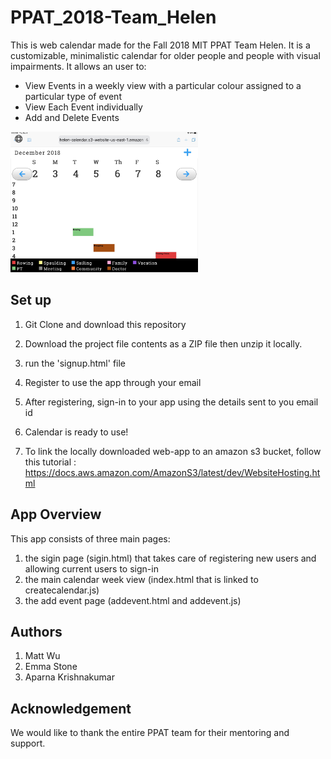 # PPAT_2018-Team_Helen

This is web calendar made for the Fall 2018 MIT PPAT Team Helen. It is a customizable, minimalistic calendar for older people and people with visual impairments. It allows an user to:
* View Events in a weekly view with a particular colour assigned to a particular type of event
* View Each Event individually 
* Add and Delete Events

<img src="./helen.JPG" width="300">

## Set up
1. Git Clone and download this repository
2. Download the project file contents as a ZIP file then unzip it locally.
3. run the 'signup.html' file 
4. Register to use the app through your email
5. After registering, sign-in to your app using the details sent to you email id
6. Calendar is ready to use!

7. To link the locally downloaded web-app to an amazon s3 bucket, follow this tutorial : https://docs.aws.amazon.com/AmazonS3/latest/dev/WebsiteHosting.html

## App Overview
This app consists of three main pages: 
1. the sigin page (sigin.html) that takes care of registering new users and allowing current users to sign-in
2. the main calendar week view (index.html that is linked to createcalendar.js)
3. the add event page (addevent.html and addevent.js)

## Authors
1. Matt Wu
2. Emma Stone
3. Aparna Krishnakumar

## Acknowledgement
We would like to thank the entire PPAT team for their mentoring and support.
